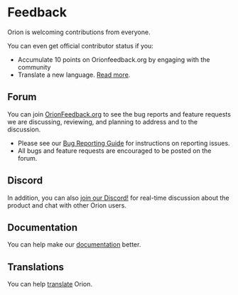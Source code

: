 # Feedback

Orion is welcoming contributions from everyone.

You can even get official contributor status if you:
- Accumulate 10 points on Orionfeedback.org by engaging with the community
- Translate a new language. [Read more](./contribute_translations.md).

## Forum
You can join [OrionFeedback.org](https://orionfeedback.org/) to see the bug reports and feature requests we are discussing, reviewing, and planning to address
and to the discussion.

- Please see our [Bug Reporting Guide](./troubleshooting/bug-reporting.md) for instructions on reporting issues.
- All bugs and feature requests are encouraged to be posted on the forum.

## Discord

In addition, you can also [join our Discord!](discord-server.md) for real-time discussion about
the product and chat with other Orion users.

## Documentation

You can help make our [documentation](contribute_documentation) better.

## Translations

You can help [translate](controbite_translations.md) Orion.
